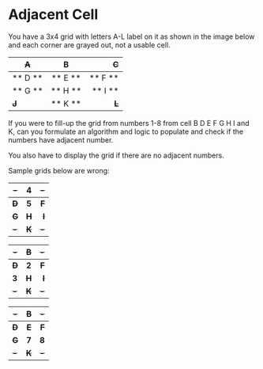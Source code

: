 # Adjacent Cell

You have a 3x4 grid with letters A-L label on it as shown in the image below and each corner are grayed out, not a usable cell.

| ~~A~~     | B       | ~~C~~     |
| -         |:-:      | -:        |
| ** D **   | ** E ** | ** F **   |
| ** G **   | ** H ** | ** I **   |
| **~~J~~** | ** K ** | **~~L~~** |

If you were to fill-up the grid from numbers 1-8 from cell B D E F G H I and K, can you formulate an algorithm and logic to populate and check if the numbers have adjacent number.

You also have to display the grid if there are no adjacent numbers.

Sample grids below are wrong:

|  ~~-~~    | 4       |   ~~-~~   |
| -         |:-:      | -:        |
| **~~D~~**   | **5** | **~~F~~**   |
| **~~G~~**   | **~~H~~** | **~~I~~**   |
| ~~-~~ | **~~K~~** |  ~~-~~  |

|  ~~-~~    | ~~B~~       |   ~~-~~   |
| -         |:-:      | -:        |
| **~~D~~**   | **2** | **~~F~~**   |
| **3**   | **~~H~~** | **~~I~~**   |
| ~~-~~ | **~~K~~** |  ~~-~~  |

|  ~~-~~    | ~~B~~       |   ~~-~~   |
| -         |:-:      | -:        |
| **~~D~~**   | **~~E~~** | **~~F~~**   |
| **~~G~~**   | **7** | **8**   |
| ~~-~~ | **~~K~~** |  ~~-~~  |
